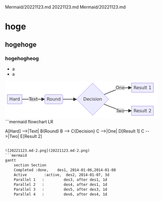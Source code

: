 Mermaid/20221123.md
20221123.md
Mermaid/20221123.md

# hoge
## hogehoge
### hogehogheog
* a
* a

![20221123.md-1.png](20221123.md-1.png) ```mermaid
flowchart LR

A[Hard] -->|Text| B(Round)
B --> C{Decision}
C -->|One| D[Result 1]
C -->|Two| E[Result 2]
```

![20221123.md-2.png](20221123.md-2.png)
```mermaid
gantt
    section Section
    Completed :done,    des1, 2014-01-06,2014-01-08
    Active        :active,  des2, 2014-01-07, 3d
    Parallel 1   :         des3, after des1, 1d
    Parallel 2   :         des4, after des1, 1d
    Parallel 3   :         des5, after des3, 1d
    Parallel 4   :         des6, after des4, 1d
```
